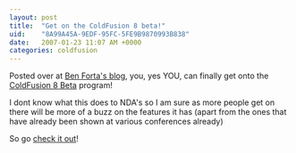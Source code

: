 ```yaml
---
layout: post
title:  "Get on the ColdFusion 8 beta!"
uid:	"8A99A45A-9EDF-95FC-5FE9B9870993B838"
date:   2007-01-23 11:07 AM +0000
categories: coldfusion
---
```

Posted over at <a href="http://www.forta.com/blog/index.cfm/2007/1/22/Anyone-Want-To-Beta-Test-Scorpio">Ben Forta's blog</a>, you, yes YOU, can finally get onto the <a href="https://prerelease.adobe.com/callout/apply.html?callid=\{E9F64ADB-DADA-485E-BFFE-60E0D783EBEF}">ColdFusion 8 Beta</a> program!

I dont know what this does to NDA's so I am sure as more people get on there will be more of a buzz on the features it has (apart from the ones that have already been shown at various conferences already)

So go <a href="https://prerelease.adobe.com/callout/apply.html?callid=\{E9F64ADB-DADA-485E-BFFE-60E0D783EBEF}">check it out</a>!